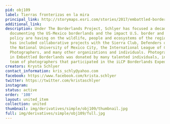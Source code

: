 ```yaml
---
pid: obj109
label: Tierras fronterizas en la mira
principal_link: http://storymaps.esri.com/stories/2017/embattled-borderlands/index.html?language=spanish
additional_link: 
description: Under The Borderlands Project, Schlyer has focused a decade of work on
  documenting the US-Mexico borderlands and the impact U.S. border and immigration
  policy are having on the wildlife, people and ecosystems of the region. This endeavor
  has included collaborative projects with the Sierra Club, Defenders of Wildlife,
  the National University of Mexico City, the International League of Conservation
  Photographers, and many other organizations and individuals. Photography and video
  in Embattled Borderlands was donated by many talented individuals, including the
  team of photographers that participated in the iLCP Borderlands Expedition in 2009.
creators: Krysta Schlyer
contact_information: kris_schly@yahoo.com
facebook: https://www.facebook.com/krista.schlyer
twitter: https://twitter.com/kristaschlyer
instagram: 
status: active
order: '108'
layout: united_item
collection: united
thumbnail: img/derivatives/simple/obj109/thumbnail.jpg
full: img/derivatives/simple/obj109/full.jpg
---
```


